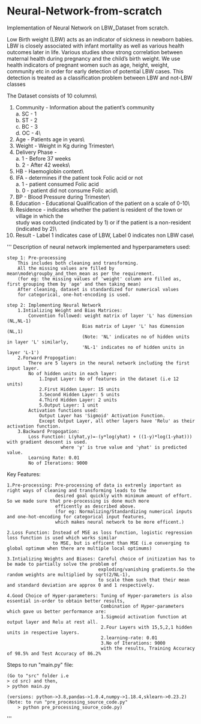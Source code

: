 # Neural-Network-from-scratch
Implementation of Neural Network on LBW_Dataset from scratch.

Low Birth weight (LBW) acts as an indicator of sickness in newborn babies. LBW is closely
associated with infant mortality as well as various health outcomes later in life. Various studies
show strong correlation between maternal health during pregnancy and the child’s birth weight.
We use health indicators of pregnant women such as age, height, weight, community etc in order
for early detection of potential LBW cases. This detection is treated as a classification problem
between LBW and not-LBW classes

The Dataset consists of 10 columns\
1. Community - Information about the patient’s community\
  a. SC - 1\
  b. ST - 2\
  c. BC - 3\
  d. OC - 4\
2. Age - Patients age in years\
3. Weight - Weight in Kg during Trimester\
4. Delivery Phase -\
  a. 1 - Before 37 weeks\
  b. 2 - After 42 weeks\
5. HB - Haemoglobin content\
6. IFA - determines if the patient took Folic acid or not\
a. 1 - patient consumed Folic acid\
b. 0 - patient did not consume Folic acid\
7. BP - Blood Pressure during Trimester\
8. Education - Educational Qualification of the patient on a scale of 0-10\
9. Residence - indicates whether the patient is resident of the town or village in which the\
study was conducted (indicated by 1) or if the patient is a non-resident (indicated by 2)\
10. Result - Label 1 indicates case of LBW, Label 0 indicates non LBW case\

'''
Description of neural network implemented and hyperparameters used:

	step 1: Pre-processing
		This includes both cleaning and transforming.
		All the missing values are filled by mean\mode\groupby_and_then_mean as per the requirement.
		(for eg: the missing values of 'weight' column are filled as, first grouping them by 'age' and then taking mean)
		After cleaning, dataset is standardized for numerical values
		for categorical, one-hot-encoding is used.

	step 2: Implementing Neural Network	
		1.Intializing Weight and Bias Matrices:
			Convention followed: weight matrix of layer 'L' has dimension (NL,NL-1) 
								Bias matrix of Layer 'L' has dimension (NL,1)
								(Note: 'NL' indicates no of hidden units in layer 'L' similarly,
								'NL-1' indicates no of hidden units in layer 'L-1')
		2.Forward Propogation:
			There are 5 layers in the neural network including the first input layer.
			No of hidden units in each layer:
				1.Input Layer: No of features in the dataset (i.e 12 units)
				2.First Hidden Layer: 15 units
				3.Second Hidden Layer: 5 units
				4.Third Hidden Layer: 2 units
				5.Output Layer: 1 unit
			Activation functions used:
				Output Layer has 'Sigmoid' Activation Function.
				Except Output Layer, all other layers have 'Relu' as their activation function.
		3.Backward Propogation:
			Loss Function: L(yhat,y)=-(y*log(yhat) + ((1-y)*log(1-yhat))) with gradient descent is used.
						where 'y' is true value and 'yhat' is predicted value.                       
			Learning Rate: 0.01
			No of Iterations: 9000

Key Features:

	1.Pre-processing: Pre-processing of data is extremly important as right ways of cleaning and transforming leads to the
					  desired goal quickly with minimum amount of effort. So we made sure that pre-processing is done much more 
					  efficently as described above.
					  (for eg: Normalizing/Standardizing numerical inputs and one-hot-encoding for categorical input features,
					  which makes neural network to be more efficent.)
					  
	2.Loss Function: Instead of MSE as loss function, logistic regression loss function is used which works similar 
					 to MSE, but is efficent than MSE (i.e converging to global optimum when there are multiple local optimums)
					 
	3.Intializing Weights and Biases: Careful choice of initization has to be made to partially solve the problem of 
									  exploding/vanishing gradients.So the random weights are multiplied by sqrt(2/NL-1),
									  to scale them such that their mean and standard deviation are approx 0 and 1 respectively.
									  
	4.Good Choice of Hyper-parameters: Tuning of Hyper-parameters is also essential in-order to obtain better results,
									   Combination of Hyper-parameters which gave us better performance are:
									   1.Sigmoid activation function at output layer and Relu at rest all.
									   2.Four Layers with 15,5,2,1 hidden units in respective layers.
									   2.learning-rate: 0.01
									   3.No of Iterations: 9000
									   with the results, Training Accuracy of 98.5% and Test Accuracy of 86.2%
 Steps to run "main.py" file:
 
	(Go to "src" folder i.e 
	> cd src) and then,
	> python main.py
	
	(versions: python->3.8,pandas->1.0.4,numpy->1.18.4,sklearn->0.23.2)
	(Note: to run "pre_processing_source_code.py"
		> python pre_processing_source_code.py)
		
'''
